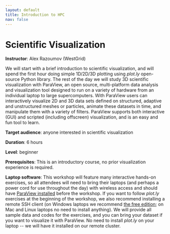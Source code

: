 ```yaml
---
layout: default
title: Introduction to HPC
nav: false
---
```


# Scientific Visualization

**Instructor**: Alex Razoumov (WestGrid)

We will start with a brief introduction to scientific visualization, and will spend the first hour doing
simple 1D/2D/3D plotting using *plot.ly* open-source Python library. The rest of the day we will study 3D
scientific visualization with ParaView, an open source, multi-platform data analysis and visualization
tool designed to run on a variety of hardware from an individual laptop to large supercomputers. With
ParaView users can interactively visualize 2D and 3D data sets defined on structured, adaptive and
unstructured meshes or particles, animate these datasets in time, and manipulate them with a variety of
filters. ParaView supports both interactive (GUI) and scripted (including offscreen) visualization, and
is an easy and fun tool to learn.

**Target audience**: anyone interested in scientific visualization

<!-- **Course plan**: -->

**Duration**: 6 hours

**Level**: beginner

**Prerequisites**: This is an introductory course, no prior visualization experience is required. 

**Laptop software**: This workshop will feature many interactive hands-on exercises, so all attendees
will need to bring their laptops (and perhaps a power cord for use throughout the day) with wireless
access and should have <a href="https://www.paraview.org/download" target="_blank">ParaView installed</a>
before the workshop. If you want to follow *plot.ly* exercises at the beginning of the workshop, we also
recommend installing a remote SSH client (on Windows laptops we recommend <a
href="https://mobaxterm.mobatek.net/download.html" target="_blank">the free edition</a>; on Mac and Linux
laptops no need to install anything). We will provide all sample data and codes for the exercises, and
you can bring your dataset if you want to visualize it with ParaView. No need to install *plot.ly* on
your laptop -- we will have it installed on our remote cluster.
